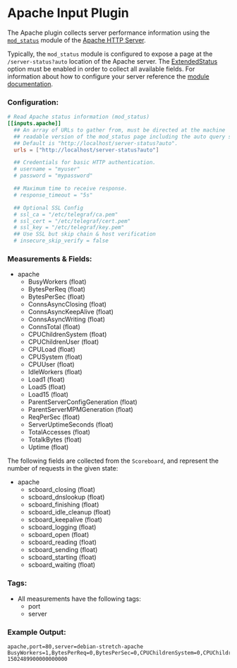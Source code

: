 # Apache Input Plugin

The Apache plugin collects server performance information using the [`mod_status`](https://httpd.apache.org/docs/2.4/mod/mod_status.html) module of the [Apache HTTP Server](https://httpd.apache.org/).

Typically, the `mod_status` module is configured to expose a page at the `/server-status?auto` location of the Apache server.  The [ExtendedStatus](https://httpd.apache.org/docs/2.4/mod/core.html#extendedstatus) option must be enabled in order to collect all available fields.  For information about how to configure your server reference the [module documentation](https://httpd.apache.org/docs/2.4/mod/mod_status.html#enable).

### Configuration:

```toml
# Read Apache status information (mod_status)
[[inputs.apache]]
  ## An array of URLs to gather from, must be directed at the machine
  ## readable version of the mod_status page including the auto query string.
  ## Default is "http://localhost/server-status?auto".
  urls = ["http://localhost/server-status?auto"]

  ## Credentials for basic HTTP authentication.
  # username = "myuser"
  # password = "mypassword"

  ## Maximum time to receive response.
  # response_timeout = "5s"

  ## Optional SSL Config
  # ssl_ca = "/etc/telegraf/ca.pem"
  # ssl_cert = "/etc/telegraf/cert.pem"
  # ssl_key = "/etc/telegraf/key.pem"
  ## Use SSL but skip chain & host verification
  # insecure_skip_verify = false
```

### Measurements & Fields:

- apache
  - BusyWorkers (float)
  - BytesPerReq (float)
  - BytesPerSec (float)
  - ConnsAsyncClosing (float)
  - ConnsAsyncKeepAlive (float)
  - ConnsAsyncWriting (float)
  - ConnsTotal (float)
  - CPUChildrenSystem (float)
  - CPUChildrenUser (float)
  - CPULoad (float)
  - CPUSystem (float)
  - CPUUser (float)
  - IdleWorkers (float)
  - Load1 (float)
  - Load5 (float)
  - Load15 (float)
  - ParentServerConfigGeneration (float)
  - ParentServerMPMGeneration (float)
  - ReqPerSec (float)
  - ServerUptimeSeconds (float)
  - TotalAccesses (float)
  - TotalkBytes (float)
  - Uptime (float)

The following fields are collected from the `Scoreboard`, and represent the number of requests in the given state:

- apache
  - scboard_closing (float)
  - scboard_dnslookup (float)
  - scboard_finishing (float)
  - scboard_idle_cleanup (float)
  - scboard_keepalive (float)
  - scboard_logging (float)
  - scboard_open (float)
  - scboard_reading (float)
  - scboard_sending (float)
  - scboard_starting (float)
  - scboard_waiting (float)

### Tags:

- All measurements have the following tags:
    - port
    - server

### Example Output:

```
apache,port=80,server=debian-stretch-apache BusyWorkers=1,BytesPerReq=0,BytesPerSec=0,CPUChildrenSystem=0,CPUChildrenUser=0,CPULoad=0.00995025,CPUSystem=0.01,CPUUser=0.01,ConnsAsyncClosing=0,ConnsAsyncKeepAlive=0,ConnsAsyncWriting=0,ConnsTotal=0,IdleWorkers=49,Load1=0.01,Load15=0,Load5=0,ParentServerConfigGeneration=3,ParentServerMPMGeneration=2,ReqPerSec=0.00497512,ServerUptimeSeconds=201,TotalAccesses=1,TotalkBytes=0,Uptime=201,scboard_closing=0,scboard_dnslookup=0,scboard_finishing=0,scboard_idle_cleanup=0,scboard_keepalive=0,scboard_logging=0,scboard_open=100,scboard_reading=0,scboard_sending=1,scboard_starting=0,scboard_waiting=49 1502489900000000000
```
